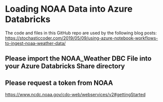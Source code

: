# Loading NOAA Data into Azure Databricks
The code and files in this GitHub repo are used by the following blog posts:
https://stochasticcoder.com/2019/05/09/using-azure-notebook-workflows-to-ingest-noaa-weather-data/

## Please import the NOAA_Weather DBC File into your Azure Databricks Share directory

## Please request a token from NOAA
https://www.ncdc.noaa.gov/cdo-web/webservices/v2#gettingStarted
